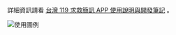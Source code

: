 詳細資訊請看 [台灣 119 求救簡訊 APP 使用說明與開發筆記](http://rocksaying.tw/archives/2017/taiwan-119-gps-note.html) 。

![使用圖例](http://rocksaying.tw/webapp/119/taiwan-119-gps-snapshot.png)
